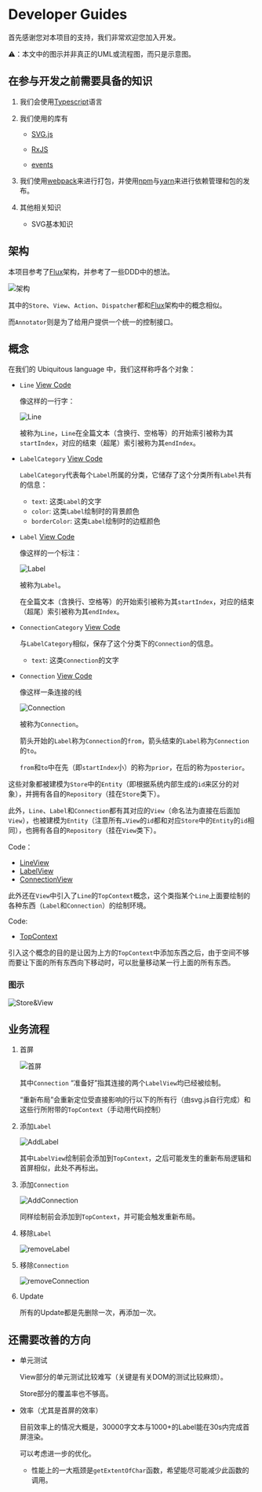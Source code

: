 # Developer Guides

首先感谢您对本项目的支持，我们非常欢迎您加入开发。

⚠️：本文中的图示并非真正的UML或流程图，而只是示意图。

## 在参与开发之前需要具备的知识

1. 我们会使用[Typescript](http://www.typescriptlang.org)语言

2. 我们使用的库有

   - [SVG.js](http://svgjs.com)

   - [RxJS](https://rxjs-dev.firebaseapp.com)
   - [events](https://www.npmjs.com/package/events)

3. 我们使用[webpack](https://webpack.github.io)来进行打包，并使用[npm](https://www.npmjs.com)与[yarn](https://yarnpkg.com/)来进行依赖管理和包的发布。

4. 其他相关知识

   - SVG基本知识

## 架构

 本项目参考了[Flux](http://www.ruanyifeng.com/blog/2016/01/flux.html)架构，并参考了一些DDD中的想法。

![架构](Develop_Guides/架构.svg)

其中的`Store`、`View`、`Action`、`Dispatcher`都和[Flux](http://www.ruanyifeng.com/blog/2016/01/flux.html)架构中的概念相似。

而`Annotator`则是为了给用户提供一个统一的控制接口。

## 概念

在我们的 Ubiquitous language 中，我们这样称呼各个对象：

- `Line` [View Code](https://github.com/synyi/poplar/blob/master/src/Annotator/Store/Entities/Line.ts)

  像这样的一行字：

  ![Line](Develop_Guides/Line.png)

  被称为`Line`，`Line`在全篇文本（含换行、空格等）的开始索引被称为其`startIndex`，对应的结束（超尾）索引被称为其`endIndex`。

- `LabelCategory` [View Code](https://github.com/synyi/poplar/blob/master/src/Annotator/Store/Entities/LabelCategory.ts)

  `LabelCategory`代表每个`Label`所属的分类，它储存了这个分类所有`Label`共有的信息：

  - `text`: 这类`Label`的文字
  - `color`: 这类`Label`绘制时的背景颜色
  - `borderColor`: 这类`Label`绘制时的边框颜色

- `Label` [View Code](https://github.com/synyi/poplar/blob/master/src/Annotator/Store/Entities/Label.ts)

  像这样的一个标注：

  ![Label](Develop_Guides/Label.png)

  被称为`Label`。

  在全篇文本（含换行、空格等）的开始索引被称为其`startIndex`，对应的结束（超尾）索引被称为其`endIndex`。

- `ConnectionCategory` [View Code](https://github.com/synyi/poplar/blob/master/src/Annotator/Store/Entities/ConnectionCategory.ts)

  与`LabelCategory`相似，保存了这个分类下的`Connection`的信息。

  - `text`: 这类`Connection`的文字

- `Connection` [View Code](https://github.com/synyi/poplar/blob/master/src/Annotator/Store/Entities/Connection.ts)

  像这样一条连接的线

  ![Connection](Develop_Guides/Connection.png)

  被称为`Connection`。

  箭头开始的`Label`称为`Connection`的`from`，箭头结束的`Label`称为`Connection`的`to`。

  `from`和`to`中在先（即`startIndex`小）的称为`prior`，在后的称为`posterior`。

这些对象都被建模为`Store`中的`Entity`（即根据系统内部生成的`id`来区分的对象），并拥有各自的`Repository`（挂在`Store`类下）。

此外，`Line`、`Label`和`Connection`都有其对应的`View`（命名法为直接在后面加`View`），也被建模为`Entity`（注意所有`…View`的`id`都和对应`Store`中的`Entity`的`id`相同），也拥有各自的`Repository`（挂在`View`类下）。

Code：

- [LineView](https://github.com/synyi/poplar/blob/master/src/Annotator/View/Entities/LineView.ts)
- [LabelView](https://github.com/synyi/poplar/blob/master/src/Annotator/View/Entities/LabelView.ts)
- [ConnectionView](https://github.com/synyi/poplar/blob/master/src/Annotator/View/Entities/ConnectionView.ts)

此外还在`View`中引入了`Line`的`TopContext`概念，这个类指某个`Line`上面要绘制的各种东西（`Label`和`Connection`）的绘制环境。

Code: 

- [TopContext](https://github.com/synyi/poplar/blob/master/src/Annotator/View/Entities/TopContext.ts)

引入这个概念的目的是让因为上方的`TopContext`中添加东西之后，由于空间不够而要让下面的所有东西向下移动时，可以批量移动某一行上面的所有东西。

### 图示

![Store&View](Develop_Guides/Store&View.svg)



## 业务流程

1. 首屏

   ![首屏](Develop_Guides/首屏.svg)

   其中`Connection` “准备好”指其连接的两个`LabelView`均已经被绘制。

   “重新布局”会重新定位受直接影响的行以下的所有行（由svg.js自行完成）和这些行所附带的`TopContext`（手动用代码控制）

2. 添加`Label`

   ![AddLabel](Develop_Guides/AddLabel.svg)

   其中`LabelView`绘制前会添加到`TopContext`，之后可能发生的重新布局逻辑和首屏相似，此处不再标出。

3. 添加`Connection`

   ![AddConnection](Develop_Guides/AddConnection.svg)

   同样绘制前会添加到`TopContext`，并可能会触发重新布局。

4. 移除`Label`

   ![removeLabel](Develop_Guides/removeLabel.svg)

5. 移除`Connection`

   ![removeConnection](Develop_Guides/removeConnection.svg)

6. Update

   所有的Update都是先删除一次，再添加一次。



## 还需要改善的方向

- 单元测试

  View部分的单元测试比较难写（关键是有关DOM的测试比较麻烦）。

  Store部分的覆盖率也不够高。

- 效率（尤其是首屏的效率）

  目前效率上的情况大概是，30000字文本与1000+的Label能在30s内完成首屏渲染。

  可以考虑进一步的优化。

  - 性能上的一大瓶颈是`getExtentOfChar`函数，希望能尽可能减少此函数的调用。
